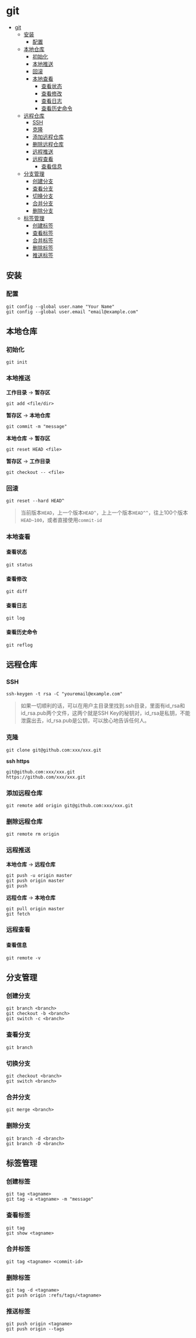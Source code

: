 # git
- [git](#git)
  - [安装](#安装)
    - [配置](#配置)
  - [本地仓库](#本地仓库)
    - [初始化](#初始化)
    - [本地推送](#本地推送)
    - [回滚](#回滚)
    - [本地查看](#本地查看)
      - [查看状态](#查看状态)
      - [查看修改](#查看修改)
      - [查看日志](#查看日志)
      - [查看历史命令](#查看历史命令)
  - [远程仓库](#远程仓库)
    - [SSH](#ssh)
    - [克隆](#克隆)
    - [添加远程仓库](#添加远程仓库)
    - [删除远程仓库](#删除远程仓库)
    - [远程推送](#远程推送)
    - [远程查看](#远程查看)
      - [查看信息](#查看信息)
  - [分支管理](#分支管理)
    - [创建分支](#创建分支)
    - [查看分支](#查看分支)
    - [切换分支](#切换分支)
    - [合并分支](#合并分支)
    - [删除分支](#删除分支)
  - [标签管理](#标签管理)
    - [创建标签](#创建标签)
    - [查看标签](#查看标签)
    - [合并标签](#合并标签)
    - [删除标签](#删除标签)
    - [推送标签](#推送标签)
## 安装
### 配置
```
git config --global user.name "Your Name"
git config --global user.email "email@example.com"
```
## 本地仓库
### 初始化
```
git init
```
### 本地推送
**工作目录** -> **暂存区**
```
git add <file/dir>
```
**暂存区** -> **本地仓库**
```
git commit -m "message"
```
**本地仓库** -> **暂存区**
```
git reset HEAD <file>
```
**暂存区** -> **工作目录**
```
git checkout -- <file>
```
### 回滚
```
git reset --hard HEAD^
```
> 当前版本`HEAD`，上一个版本`HEAD^`，上上一个版本`HEAD^^`，往上100个版本`HEAD~100`，或者直接使用`commit-id`
### 本地查看
#### 查看状态
```
git status
```
#### 查看修改
```
git diff
```
#### 查看日志
```
git log
```
#### 查看历史命令
```
git reflog
```
## 远程仓库
### SSH
```
ssh-keygen -t rsa -C "youremail@example.com"
```
> 如果一切顺利的话，可以在用户主目录里找到.ssh目录，里面有id_rsa和id_rsa.pub两个文件，这两个就是SSH Key的秘钥对，id_rsa是私钥，不能泄露出去，id_rsa.pub是公钥，可以放心地告诉任何人。
### 克隆
```
git clone git@github.com:xxx/xxx.git
```
**ssh https**
```
git@github.com:xxx/xxx.git
https://github.com/xxx/xxx.git
```
### 添加远程仓库
```
git remote add origin git@github.com:xxx/xxx.git
```
### 删除远程仓库
```
git remote rm origin
```
### 远程推送
**本地仓库** -> **远程仓库**
```
git push -u origin master
git push origin master
git push
```
**远程仓库** -> **本地仓库**
```
git pull origin master
git fetch
```
### 远程查看
#### 查看信息
```
git remote -v
```
## 分支管理
### 创建分支
```
git branch <branch>
git checkout -b <branch>
git switch -c <branch>
```
### 查看分支
```
git branch
```
### 切换分支
```
git checkout <branch>
git switch <branch>
```
### 合并分支
```
git merge <branch>
```
### 删除分支
```
git branch -d <branch>
git branch -D <branch>
```
## 标签管理
### 创建标签
```
git tag <tagname>
git tag -a <tagname> -m "message"
```
### 查看标签
```
git tag
git show <tagname>
```
### 合并标签
```
git tag <tagname> <commit-id>
```
### 删除标签
```
git tag -d <tagname>
git push origin :refs/tags/<tagname>
```
### 推送标签
```
git push origin <tagname>
git push origin --tags
```